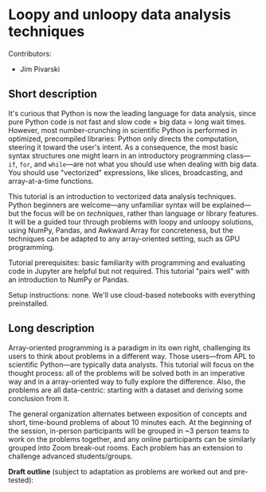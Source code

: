 # Loopy and unloopy data analysis techniques

Contributors:

   * Jim Pivarski

## Short description

It's curious that Python is now the leading language for data analysis, since pure Python code is not fast and slow code × big data = long wait times. However, most number-crunching in scientific Python is performed in optimized, precompiled libraries: Python only directs the computation, steering it toward the user's intent. As a consequence, the most basic syntax structures one might learn in an introductory programming class—`if`, `for`, and `while`—are not what you should use when dealing with big data. You should use "vectorized" expressions, like slices, broadcasting, and array-at-a-time functions.

This tutorial is an introduction to vectorized data analysis techniques. Python beginners are welcome—any unfamiliar syntax will be explained—but the focus will be on _techniques_, rather than language or library features. It will be a guided tour through problems with loopy and unloopy solutions, using NumPy, Pandas, and Awkward Array for concreteness, but the techniques can be adapted to any array-oriented setting, such as GPU programming.

Tutorial prerequisites: basic familiarity with programming and evaluating code in Jupyter are helpful but not required. This tutorial "pairs well" with an introduction to NumPy or Pandas.

Setup instructions: none. We'll use cloud-based notebooks with everything preinstalled.

## Long description

Array-oriented programming is a paradigm in its own right, challenging its users to think about problems in a different way. Those users—from APL to scientific Python—are typically data analysts. This tutorial will focus on the thought process: all of the problems will be solved both in an imperative way and in a array-oriented way to fully explore the difference. Also, the problems are all data-centric: starting with a dataset and deriving some conclusion from it.

The general organization alternates between exposition of concepts and short, time-bound problems of about 10 minutes each. At the beginning of the session, in-person participants will be grouped in ~3 person teams to work on the problems together, and any online participants can be similarly grouped into Zoom break-out rooms. Each problem has an extension to challenge advanced students/groups.

**Draft outline** (subject to adaptation as problems are worked out and pre-tested):


